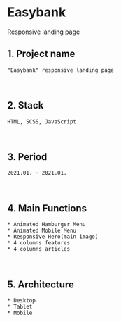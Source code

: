 # Easybank
 Responsive landing page
 
## 1. Project name
    "Easybank" responsive landing page
<br>

## 2. Stack
    HTML, SCSS, JavaScript
<br>

## 3. Period
    2021.01. ~ 2021.01.
<br>

## 4. Main Functions
    * Animated Hamburger Menu
    * Animated Mobile Menu
    * Responsive Hero(main image)
    * 4 columns features
    * 4 columns articles

<br>

## 5. Architecture
    * Desktop
    * Tablet
    * Mobile

